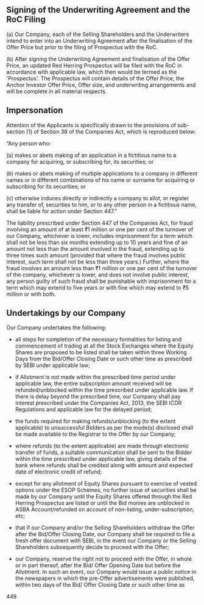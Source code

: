 ## Signing of the Underwriting Agreement and the RoC Filing

(a) Our Company, each of the Selling Shareholders and the Underwriters intend to enter into an Underwriting Agreement after the finalisation of the Offer Price but prior to the filing of Prospectus with the RoC.

(b) After signing the Underwriting Agreement and finalisation of the Offer Price, an updated Red Herring Prospectus will be filed with the RoC in accordance with applicable law, which then would be termed as the 'Prospectus'. The Prospectus will contain details of the Offer Price, the Anchor Investor Offer Price, Offer size, and underwriting arrangements and will be complete in all material respects.

## Impersonation

Attention of the Applicants is specifically drawn to the provisions of sub-section (1) of Section 38 of the Companies Act, which is reproduced below:

“Any person who:

(a) makes or abets making of an application in a fictitious name to a company for acquiring, or subscribing for, its securities; or

(b) makes or abets making of multiple applications to a company in different names or in different combinations of his name or surname for acquiring or subscribing for its securities; or

(c) otherwise induces directly or indirectly a company to allot, or register any transfer of, securities to him, or to any other person in a fictitious name, shall be liable for action under Section 447.”

The liability prescribed under Section 447 of the Companies Act, for fraud involving an amount of at least ₹1 million or one per cent of the turnover of our Company, whichever is lower, includes imprisonment for a term which shall not be less than six months extending up to 10 years and fine of an amount not less than the amount involved in the fraud, extending up to three times such amount (provided that where the fraud involves public interest, such term shall not be less than three years.) Further, where the fraud involves an amount less than ₹1 million or one per cent of the turnover of the company, whichever is lower, and does not involve public interest, any person guilty of such fraud shall be punishable with imprisonment for a term which may extend to five years or with fine which may extend to ₹5 million or with both.

## Undertakings by our Company

Our Company undertakes the following:

* all steps for completion of the necessary formalities for listing and commencement of trading at all the Stock Exchanges where the Equity Shares are proposed to be listed shall be taken within three Working Days from the Bid/Offer Closing Date or such other time as prescribed by SEBI under applicable law;

* if Allotment is not made within the prescribed time period under applicable law, the entire subscription amount received will be refunded/unblocked within the time prescribed under applicable law. If there is delay beyond the prescribed time, our Company shall pay interest prescribed under the Companies Act, 2013, the SEBI ICDR Regulations and applicable law for the delayed period;

* the funds required for making refunds/unblocking (to the extent applicable) to unsuccessful Bidders as per the mode(s) disclosed shall be made available to the Registrar to the Offer by our Company;

* where refunds (to the extent applicable) are made through electronic transfer of funds, a suitable communication shall be sent to the Bidder within the time prescribed under applicable law, giving details of the bank where refunds shall be credited along with amount and expected date of electronic credit of refund;

* except for any allotment of Equity Shares pursuant to exercise of vested options under the ESOP Schemes, no further issue of securities shall be made by our Company until the Equity Shares offered through the Red Herring Prospectus are listed or until the Bid monies are unblocked in ASBA Account/refunded on account of non-listing, under-subscription, etc;

* that if our Company and/or the Selling Shareholders withdraw the Offer after the Bid/Offer Closing Date, our Company shall be required to file a fresh offer document with SEBI, in the event our Company or the Selling Shareholders subsequently decide to proceed with the Offer;

* our Company, reserve the right not to proceed with the Offer, in whole or in part thereof, after the Bid/ Offer Opening Date but before the Allotment. In such an event, our Company would issue a public notice in the newspapers in which the pre-Offer advertisements were published, within two days of the Bid/ Offer Closing Date or such other time as

449